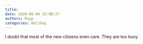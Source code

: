 ```yaml
---
title: 
date: 2020-06-04 15:08:27
authors: Ripp
categories: Holiday
---
```


 I doubt that most of the new citizens even care.  They are too busy
